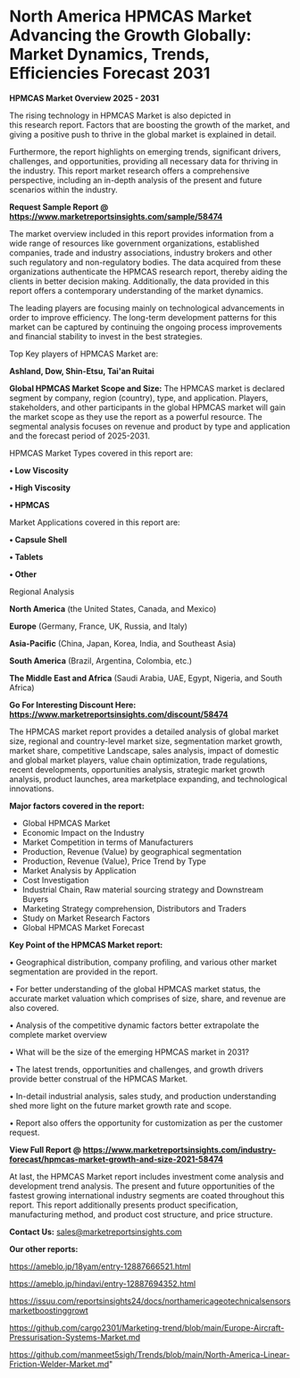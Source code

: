  # North America HPMCAS Market Advancing the Growth Globally: Market Dynamics, Trends, Efficiencies Forecast 2031

<Strong> HPMCAS Market Overview 2025 - 2031</strong>

The rising technology in HPMCAS Market is also depicted in this research report. Factors that are boosting the growth of the market, and giving a positive push to thrive in the global market is explained in detail.

Furthermore, the report highlights on emerging trends, significant drivers, challenges, and opportunities, providing all necessary data for thriving in the industry. This report market research offers a comprehensive perspective, including an in-depth analysis of the present and future scenarios within the industry.

<strong>Request Sample Report @ <a href=https://www.marketreportsinsights.com/sample/58474>https://www.marketreportsinsights.com/sample/58474</a></strong>

The market overview included in this report provides information from a wide range of resources like government organizations, established companies, trade and industry associations, industry brokers and other such regulatory and non-regulatory bodies. The data acquired from these organizations authenticate the HPMCAS research report, thereby aiding the clients in better decision making. Additionally, the data provided in this report offers a contemporary understanding of the market dynamics.

The leading players are focusing mainly on technological advancements in order to improve efficiency. The long-term development patterns for this market can be captured by continuing the ongoing process improvements and financial stability to invest in the best strategies.

Top Key players of HPMCAS Market are:

<strong>Ashland, Dow, Shin-Etsu, Tai&#39;an Ruitai</strong>

<strong><b>Global HPMCAS Market Scope and Size:</b></strong>
The HPMCAS market is declared segment by company, region (country), type, and application. Players, stakeholders, and other participants in the global HPMCAS market will gain the market scope as they use the report as a powerful resource. The segmental analysis focuses on revenue and product by type and application and the forecast period of 2025-2031.

HPMCAS Market Types covered in this report are:

<strong>• Low Viscosity

• High Viscosity

• HPMCAS</strong>

Market Applications covered in this report are:

<strong>• Capsule Shell

• Tablets

• Other</strong> 

Regional Analysis

<strong>North America</strong> (the United States, Canada, and Mexico)

<strong>Europe</strong> (Germany, France, UK, Russia, and Italy)

<strong>Asia-Pacific</strong> (China, Japan, Korea, India, and Southeast Asia)

<strong>South America</strong> (Brazil, Argentina, Colombia, etc.)

<strong>The Middle East and Africa</strong> (Saudi Arabia, UAE, Egypt, Nigeria, and South Africa)

<strong>Go For Interesting Discount Here: <a href=https://www.marketreportsinsights.com/discount/58474>https://www.marketreportsinsights.com/discount/58474</a></strong>

The HPMCAS market report provides a detailed analysis of global market size, regional and country-level market size, segmentation market growth, market share, competitive Landscape, sales analysis, impact of domestic and global market players, value chain optimization, trade regulations, recent developments, opportunities analysis, strategic market growth analysis, product launches, area marketplace expanding, and technological innovations.

<strong><b>Major factors covered in the report:</b></strong>
<ul>
  <li>Global HPMCAS Market </li>
  <li>Economic Impact on the Industry</li>
  <li>Market Competition in terms of Manufacturers</li>
  <li>Production, Revenue (Value) by geographical segmentation</li>
  <li>Production, Revenue (Value), Price Trend by Type</li>
  <li>Market Analysis by Application</li>
  <li>Cost Investigation</li>
  <li>Industrial Chain, Raw material sourcing strategy and Downstream Buyers</li>
  <li>Marketing Strategy comprehension, Distributors and Traders</li>
  <li>Study on Market Research Factors</li>
  <li>Global HPMCAS Market Forecast</li>
</ul>

<strong><b>Key Point of the HPMCAS Market report:</b></strong>

• Geographical distribution, company profiling, and various other market segmentation are provided in the report.

• For better understanding of the global HPMCAS market status, the accurate market valuation which comprises of size, share, and revenue are also covered.

• Analysis of the competitive dynamic factors better extrapolate the complete market overview

• What will be the size of the emerging HPMCAS market in 2031?

• The latest trends, opportunities and challenges, and growth drivers provide better construal of the HPMCAS Market.

• In-detail industrial analysis, sales study, and production understanding shed more light on the future market growth rate and scope.

• Report also offers the opportunity for customization as per the customer request.

<strong><b>View Full Report @ <a href=https://www.marketreportsinsights.com/industry-forecast/hpmcas-market-growth-and-size-2021-58474>https://www.marketreportsinsights.com/industry-forecast/hpmcas-market-growth-and-size-2021-58474</a></b></strong>


At last, the HPMCAS Market report includes investment come analysis and development trend analysis. The present and future opportunities of the fastest growing international industry segments are coated throughout this report. This report additionally presents product specification, manufacturing method, and product cost structure, and price structure.

<strong>Contact Us:</strong>
sales@marketreportsinsights.com

<strong>Our other reports:</strong>

<a href=https://ameblo.jp/18yam/entry-12887666521.html>https://ameblo.jp/18yam/entry-12887666521.html</a>

<a href=https://ameblo.jp/hindavi/entry-12887694352.html>https://ameblo.jp/hindavi/entry-12887694352.html</a>

<a href=https://issuu.com/reportsinsights24/docs/northamericageotechnicalsensorsmarketboostinggrowt>https://issuu.com/reportsinsights24/docs/northamericageotechnicalsensorsmarketboostinggrowt</a>

<a href=https://github.com/cargo2301/Marketing-trend/blob/main/Europe-Aircraft-Pressurisation-Systems-Market.md>https://github.com/cargo2301/Marketing-trend/blob/main/Europe-Aircraft-Pressurisation-Systems-Market.md</a>

<a href=https://github.com/manmeet5sigh/Trends/blob/main/North-America-Linear-Friction-Welder-Market.md>https://github.com/manmeet5sigh/Trends/blob/main/North-America-Linear-Friction-Welder-Market.md</a>"
